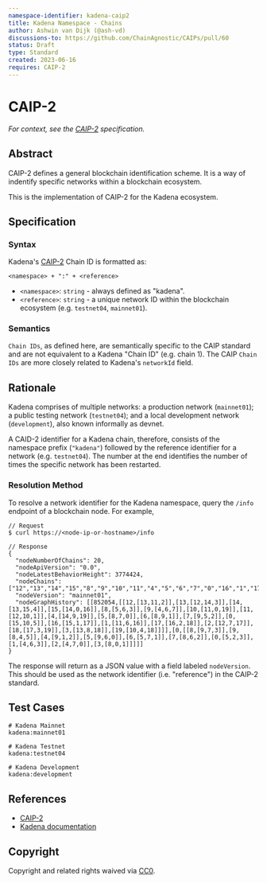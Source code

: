 ```yaml
---
namespace-identifier: kadena-caip2
title: Kadena Namespace - Chains
author: Ashwin van Dijk (@ash-vd)
discussions-to: https://github.com/ChainAgnostic/CAIPs/pull/60
status: Draft
type: Standard
created: 2023-06-16
requires: CAIP-2
---
```


# CAIP-2

_For context, see the [CAIP-2](https://github.com/ChainAgnostic/CAIPs/blob/master/CAIPs/caip-2.md) specification._

## Abstract

CAIP-2 defines a general blockchain identification scheme.
It is a way of indentify specific networks within a blockchain ecosystem.

This is the implementation of CAIP-2 for the Kadena ecosystem.

## Specification

### Syntax
Kadena's [CAIP-2](https://github.com/ChainAgnostic/CAIPs/blob/master/CAIPs/caip-2.md) Chain ID is formatted as:

```
<namespace> + ":" + <reference>
```
- `<namespace>`: `string` - always defined as "kadena".
- `<reference>`: `string` - a unique network ID within the blockchain ecosystem (e.g. `testnet04`, `mainnet01`).

### Semantics
`Chain IDs`, as defined here, are semantically specific to the CAIP standard and are not equivalent to a Kadena "Chain ID" (e.g. chain 1).
The CAIP `Chain IDs` are more closely related to Kadena's `networkId` field.

## Rationale

Kadena comprises of multiple networks: a production network (`mainnet01`); a public testing network (`testnet04`); and a local development network (`development`), also known informally as devnet.

A CAID-2 identifier for a Kadena chain, therefore, consists of the namespace prefix (`"kadena"`) followed by the reference identifier for a network (e.g. `testnet04`). The number at the end identifies the number of times the specific network has been restarted.

### Resolution Method

To resolve a network identifier for the Kadena namespace, query the `/info` endpoint of a blockchain node.
For example,
```
// Request
$ curl https://<node-ip-or-hostname>/info
```

```jsonc
// Response
{
  "nodeNumberOfChains": 20,
  "nodeApiVersion": "0.0",
  "nodeLatestBehaviorHeight": 3774424,
  "nodeChains": ["12","13","14","15","8","9","10","11","4","5","6","7","0","16","1","17","2","18","3","19"],
  "nodeVersion": "mainnet01",
  "nodeGraphHistory": [[852054,[[12,[13,11,2]],[13,[12,14,3]],[14,[13,15,4]],[15,[14,0,16]],[8,[5,6,3]],[9,[4,6,7]],[10,[11,0,19]],[11,[12,10,1]],[4,[14,9,19]],[5,[8,7,0]],[6,[8,9,1]],[7,[9,5,2]],[0,[15,10,5]],[16,[15,1,17]],[1,[11,6,16]],[17,[16,2,18]],[2,[12,7,17]],[18,[17,3,19]],[3,[13,8,18]],[19,[10,4,18]]]],[0,[[8,[9,7,3]],[9,[8,4,5]],[4,[9,1,2]],[5,[9,6,0]],[6,[5,7,1]],[7,[8,6,2]],[0,[5,2,3]],[1,[4,6,3]],[2,[4,7,0]],[3,[8,0,1]]]]]
}
```

The response will return as a JSON value with a field labeled `nodeVersion`.
This should be used as the network identifier (i.e. "reference") in the CAIP-2 standard.

## Test Cases

```
# Kadena Mainnet
kadena:mainnet01

# Kadena Testnet
kadena:testnet04

# Kadena Development
kadena:development
```

## References

- [CAIP-2](https://github.com/ChainAgnostic/CAIPs/blob/master/CAIPs/caip-2.md)
- [Kadena documentation](https://docs.kadena.io/)

## Copyright

Copyright and related rights waived via [CC0](https://creativecommons.org/publicdomain/zero/1.0/).
